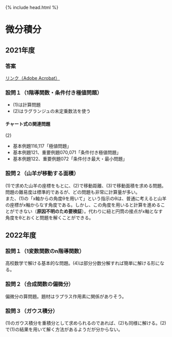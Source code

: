 {% include head.html %}

# 微分積分

## 2021年度
### 答案
[リンク（Adobe Acrobat）](https://acrobat.adobe.com/link/track?uri=urn:aaid:scds:US:02765bf7-bc46-4644-b0b3-09aafe15f36b)

### 設問１（1階導関数・条件付き極値問題）
- (1)は計算問題
- (2)はラグランジュの未定乗数法を使う

#### チャート式の関連問題  
(2)
- 基本例題116,117「極値問題」
- 基本例題121、重要例題070,071「条件付き極値問題」
- 基本例題122、重要例題072「条件付き最大・最小問題」

### 設問２（山羊が移動する面積）
(1)で求めた山羊の座標をもとに、(2)で移動距離、(3)で移動面積を求める問題。問題の難易度は標準的であるが、どの問題も非常に計算量が多い。  
また、(1)の「x軸からの角度θを用いて」という指示のθは、普通に考えると山羊の座標がx軸からなす角度である。しかし、この角度を用いると計算を進めることができない（**原因不明のため要検証**）。代わりに紐と円筒の接点がx軸となす角度をθとおくと問題を解くことができる。

## 2022年度
### 設問１（1変数関数のn階導関数）
高校数学で解ける基本的な問題。(4)は部分分数分解すれば簡単に解ける形になる。

### 設問２（合成関数の偏微分）
偏微分の算問題。題材はラプラス作用素に関係がありそう。

### 設問３（ガウス積分）
(1)のガウス積分を重積分として求められるのであれば、(2)も同様に解ける。(2)で(1)の結果を用いて解く方法があるようだが分からない。